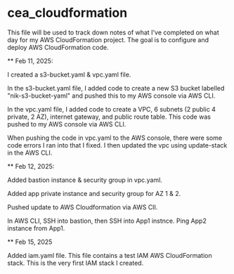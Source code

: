 # cea_cloudformation

This file will be used to track down notes of what I've completed on what day for my AWS CloudFormation project. The goal is to configure and deploy AWS CloudFormation code. 


** Feb 11, 2025: 

I created a s3-bucket.yaml & vpc.yaml file. 

In the s3-bucket.yaml file, I added code to create a new S3 bucket labelled "nik-s3-bucket-yaml" and pushed this to my AWS console via AWS CLI. 

In the vpc.yaml file, I added code to create a VPC, 6 subnets (2 public 4 private, 2 AZ), internet gateway, and public route table. This code was pushed to my AWS console via AWS CLI. 

When pushing the code in vpc.yaml to the AWS console, there were some code errors I ran into that I fixed. I then updated the vpc using update-stack in the AWS CLI.  


** Feb 12, 2025: 

Added bastion instance & security group in vpc.yaml. 

Added app private instance and security group for AZ 1 & 2. 

Pushed update to AWS Cloudformation via AWS ClI. 

In AWS CLI, SSH into bastion, then SSH into App1 instnce. Ping App2 instance from App1. 


** Feb 15, 2025

Added iam.yaml file. This file contains a test IAM AWS CloudFormation stack. This is the very first IAM stack I created. 